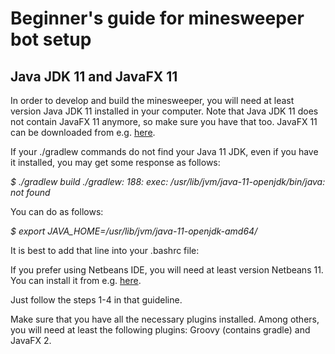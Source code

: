 # Beginner's guide for minesweeper bot setup

## Java JDK 11 and JavaFX 11

In order to develop and build the minesweeper, you will need at least version Java JDK 11 installed in your computer. Note that Java JDK 11 does not contain JavaFX 11 anymore, so make sure you have that too. JavaFX 11 can be downloaded from e.g. [here](https://gluonhq.com/products/javafx/).

If your ./gradlew commands do not find your Java 11 JDK, even if you have it installed, you may get some response as follows:

*$ ./gradlew build*
*./gradlew: 188: exec: /usr/lib/jvm/java-11-openjdk/bin/java: not found*

You can do as follows:

*$ export JAVA_HOME=/usr/lib/jvm/java-11-openjdk-amd64/*

It is best to add that line into your .bashrc file:

If you prefer using Netbeans IDE, you will need at least version Netbeans 11. You can install it from e.g. [here](https://computingforgeeks.com/install-netbeans-ide-on-debian-ubuntu-and-linux-mint/).

Just follow the steps 1-4 in that guideline.

Make sure that you have all the necessary plugins installed. Among others, you will need at least the following plugins: Groovy (contains gradle) and JavaFX 2.
